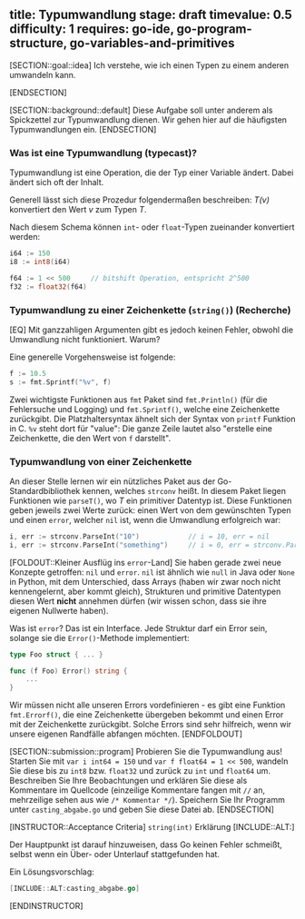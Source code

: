 title: Typumwandlung
stage: draft
timevalue: 0.5
difficulty: 1
requires: go-ide, go-program-structure, go-variables-and-primitives
---

[SECTION::goal::idea]
Ich verstehe, wie ich einen Typen zu einem anderen umwandeln kann.

[ENDSECTION]

[SECTION::background::default]
Diese Aufgabe soll unter anderem als Spickzettel zur Typumwandlung dienen. Wir gehen hier auf die häufigsten Typumwandlungen ein. 
[ENDSECTION]

### Was ist eine Typumwandlung (typecast)?

Typumwandlung ist eine Operation, die der Typ einer Variable ändert. Dabei ändert sich oft der Inhalt.

Generell lässt sich diese Prozedur folgendermaßen beschreiben: _T(v)_ konvertiert den Wert _v_ zum Typen _T_.

Nach diesem Schema können `int`- oder `float`-Typen zueinander konvertiert werden:
```go
i64 := 150
i8 := int8(i64)

f64 := 1 << 500     // bitshift Operation, entspricht 2^500
f32 := float32(f64) 
```

### Typumwandlung zu einer Zeichenkette (`string()`) (Recherche)
[EQ] Mit ganzzahligen Argumenten gibt es jedoch keinen Fehler, obwohl die Umwandlung nicht funktioniert. Warum?

Eine generelle Vorgehensweise ist folgende:
```go
f := 10.5
s := fmt.Sprintf("%v", f)
```

Zwei wichtigste Funktionen aus `fmt` Paket sind `fmt.Println()` (für die Fehlersuche und Logging) und `fmt.Sprintf()`, welche eine Zeichenkette zurückgibt. 
Die Platzhaltersyntax ähnelt sich der Syntax von `printf` Funktion in C. `%v` steht dort für "value": Die ganze Zeile lautet also "erstelle eine Zeichenkette, die den Wert von `f` darstellt".

### Typumwandlung von einer Zeichenkette
An dieser Stelle lernen wir ein nützliches Paket aus der Go-Standardbibliothek kennen, welches `strconv` heißt. In diesem Paket liegen Funktionen wie `parseT()`, wo _T_ ein primitiver Datentyp ist.
Diese Funktionen geben jeweils zwei Werte zurück: einen Wert von dem gewünschten Typen und einen `error`, welcher `nil` ist, wenn die Umwandlung erfolgreich war:
```go
i, err := strconv.ParseInt("10")            // i = 10, err = nil
i, err := strconv.ParseInt("something")     // i = 0, err = strconv.ParseInt: parsing "something": invalid syntax
```

[FOLDOUT::Kleiner Ausflüg ins `error`-Land]
Sie haben gerade zwei neue Konzepte getroffen: `nil` und `error`. `nil` ist ähnlich wie `null` in Java oder `None` in Python,
mit dem Unterschied, dass Arrays (haben wir zwar noch nicht kennengelernt, aber kommt gleich), Strukturen und primitive Datentypen diesen Wert __nicht__ annehmen dürfen (wir wissen schon, dass sie ihre eigenen Nullwerte haben).

Was ist `error`? Das ist ein Interface. Jede Struktur darf ein Error sein, solange sie die `Error()`-Methode implementiert:
```go
type Foo struct { ... }

func (f Foo) Error() string {
    ...
}
```

Wir müssen nicht alle unseren Errors vordefinieren - es gibt eine Funktion `fmt.Errorf()`, die eine Zeichenkette übergeben bekommt und
einen Error mit der Zeichenkette zurückgibt. Solche Errors sind sehr hilfreich, wenn wir unsere eigenen Randfälle abfangen möchten.
[ENDFOLDOUT]


[SECTION::submission::program]
Probieren Sie die Typumwandlung aus! Starten Sie mit `var i int64 = 150` und `var f float64 = 1 << 500`,
wandeln Sie diese bis zu `int8` bzw. `float32` und zurück zu `int` und `float64` um. Beschreiben Sie Ihre Beobachtungen 
und erklären Sie diese als Kommentare im Quellcode (einzeilige Kommentare fangen mit `//` an, mehrzeilige sehen aus wie `/* Kommentar */`). 
Speichern Sie Ihr Programm unter `casting_abgabe.go` und geben Sie diese Datei ab.
[ENDSECTION]

[INSTRUCTOR::Acceptance Criteria]
`string(int)` Erklärung
[INCLUDE::ALT:]

Der Hauptpunkt ist darauf hinzuweisen, dass Go keinen Fehler schmeißt, selbst wenn ein Über- oder Unterlauf stattgefunden hat.

Ein Lösungsvorschlag:

```go
[INCLUDE::ALT:casting_abgabe.go]
```
[ENDINSTRUCTOR]

